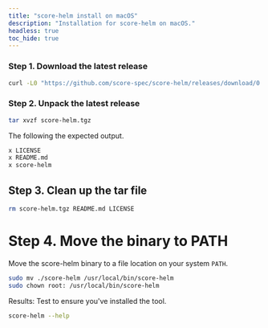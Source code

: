 ```yaml
---
title: "score-helm install on macOS"
description: "Installation for score-helm on macOS."
headless: true
toc_hide: true
---
```


### Step 1. Download the latest release

```bash
curl -L0 "https://github.com/score-spec/score-helm/releases/download/0.1.0/score-helm_0.1.0_darwin_arm64.tar.gz" -o score-helm.tgz
```

### Step 2. Unpack the latest release

```bash
tar xvzf score-helm.tgz
```

The following the expected output.

```bash
x LICENSE
x README.md
x score-helm
```

## Step 3. Clean up the tar file

```bash
rm score-helm.tgz README.md LICENSE
```

# Step 4. Move the binary to PATH

Move the score-helm binary to a file location on your system `PATH`.

```bash
sudo mv ./score-helm /usr/local/bin/score-helm
sudo chown root: /usr/local/bin/score-helm
```

Results: Test to ensure you've installed the tool.

```bash
score-helm --help
```
